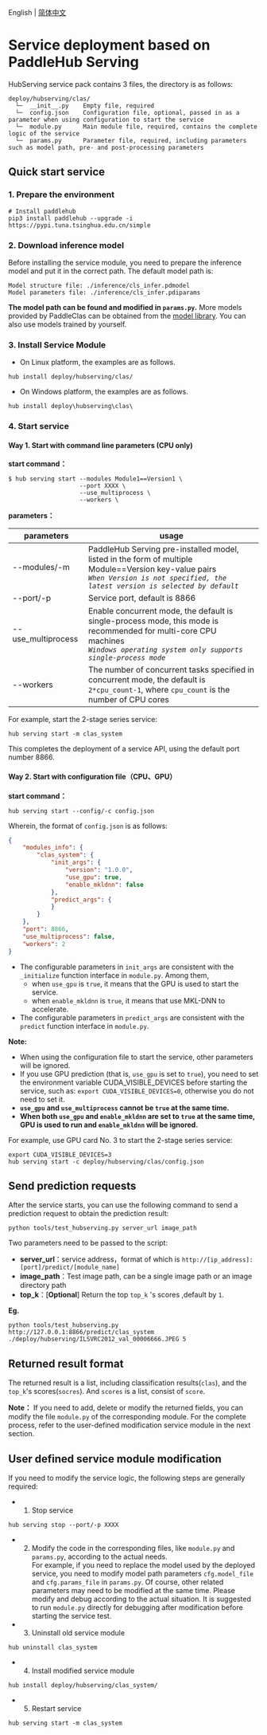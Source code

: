 English | [简体中文](readme.md)

# Service deployment based on PaddleHub Serving  

HubServing service pack contains 3 files, the directory is as follows:  
```
deploy/hubserving/clas/
  └─  __init__.py    Empty file, required
  └─  config.json    Configuration file, optional, passed in as a parameter when using configuration to start the service
  └─  module.py      Main module file, required, contains the complete logic of the service
  └─  params.py      Parameter file, required, including parameters such as model path, pre- and post-processing parameters
```

## Quick start service
### 1. Prepare the environment
```shell
# Install paddlehub  
pip3 install paddlehub --upgrade -i https://pypi.tuna.tsinghua.edu.cn/simple
```

### 2. Download inference model
Before installing the service module, you need to prepare the inference model and put it in the correct path. The default model path is:  

```
Model structure file: ./inference/cls_infer.pdmodel
Model parameters file: ./inference/cls_infer.pdiparams
```

**The model path can be found and modified in `params.py`.** More models provided by PaddleClas can be obtained from the [model library](../../docs/en/models/models_intro_en.md). You can also use models trained by yourself.

### 3. Install Service Module

* On Linux platform, the examples are as follows.
```shell
hub install deploy/hubserving/clas/
```

* On Windows platform, the examples are as follows.
```shell
hub install deploy\hubserving\clas\
```

### 4. Start service
#### Way 1. Start with command line parameters (CPU only)

**start command：**  
```shell
$ hub serving start --modules Module1==Version1 \
                    --port XXXX \
                    --use_multiprocess \
                    --workers \
```  
**parameters：**  

|parameters|usage|  
|-|-|  
|--modules/-m|PaddleHub Serving pre-installed model, listed in the form of multiple Module==Version key-value pairs<br>*`When Version is not specified, the latest version is selected by default`*|
|--port/-p|Service port, default is 8866|  
|--use_multiprocess|Enable concurrent mode, the default is single-process mode, this mode is recommended for multi-core CPU machines<br>*`Windows operating system only supports single-process mode`*|
|--workers|The number of concurrent tasks specified in concurrent mode, the default is `2*cpu_count-1`, where `cpu_count` is the number of CPU cores|  

For example, start the 2-stage series service:  
```shell
hub serving start -m clas_system
```  

This completes the deployment of a service API, using the default port number 8866.  

#### Way 2. Start with configuration file（CPU、GPU）
**start command：**  
```shell
hub serving start --config/-c config.json
```  
Wherein, the format of `config.json` is as follows:
```json
{
    "modules_info": {
        "clas_system": {
            "init_args": {
                "version": "1.0.0",
                "use_gpu": true,
                "enable_mkldnn": false
            },
            "predict_args": {
            }
        }
    },
    "port": 8866,
    "use_multiprocess": false,
    "workers": 2
}
```
- The configurable parameters in `init_args` are consistent with the `_initialize` function interface in `module.py`. Among them,
  - when `use_gpu` is `true`, it means that the GPU is used to start the service.
  - when `enable_mkldnn` is `true`, it means that use MKL-DNN to accelerate.
- The configurable parameters in `predict_args` are consistent with the `predict` function interface in `module.py`.

**Note:**  
- When using the configuration file to start the service, other parameters will be ignored.
- If you use GPU prediction (that is, `use_gpu` is set to `true`), you need to set the environment variable CUDA_VISIBLE_DEVICES before starting the service, such as: ```export CUDA_VISIBLE_DEVICES=0```, otherwise you do not need to set it.
- **`use_gpu` and `use_multiprocess` cannot be `true` at the same time.**  
- **When both `use_gpu` and `enable_mkldnn` are set to `true` at the same time, GPU is used to run and `enable_mkldnn` will be ignored.**

For example, use GPU card No. 3 to start the 2-stage series service:
```shell
export CUDA_VISIBLE_DEVICES=3
hub serving start -c deploy/hubserving/clas/config.json
```  

## Send prediction requests
After the service starts, you can use the following command to send a prediction request to obtain the prediction result:  
```shell
python tools/test_hubserving.py server_url image_path
```  

Two parameters need to be passed to the script:
- **server_url**：service address，format of which is
`http://[ip_address]:[port]/predict/[module_name]`  
- **image_path**：Test image path, can be a single image path or an image directory path
- **top_k**：[**Optional**] Return the top `top_k` 's scores ,default by `1`.

**Eg.**
```shell
python tools/test_hubserving.py http://127.0.0.1:8866/predict/clas_system ./deploy/hubserving/ILSVRC2012_val_00006666.JPEG 5
```

## Returned result format
The returned result is a list, including classification results(`clas`), and the `top_k`'s scores(`socres`). And `scores` is a list, consist of `score`.

**Note：** If you need to add, delete or modify the returned fields, you can modify the file `module.py` of the corresponding module. For the complete process, refer to the user-defined modification service module in the next section.

## User defined service module modification
If you need to modify the service logic, the following steps are generally required:

- 1. Stop service
```shell
hub serving stop --port/-p XXXX
```
- 2. Modify the code in the corresponding files, like `module.py` and `params.py`, according to the actual needs.  
For example, if you need to replace the model used by the deployed service, you need to modify model path parameters `cfg.model_file` and `cfg.params_file` in `params.py`. Of course, other related parameters may need to be modified at the same time. Please modify and debug according to the actual situation. It is suggested to run `module.py` directly for debugging after modification before starting the service test.  
- 3. Uninstall old service module
```shell
hub uninstall clas_system
```
- 4. Install modified service module
```shell
hub install deploy/hubserving/clas_system/
```
- 5. Restart service
```shell
hub serving start -m clas_system
```

